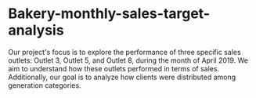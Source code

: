 # Bakery-monthly-sales-target-analysis
Our project's focus is to explore the performance of three specific sales outlets: Outlet 3, Outlet 5, and Outlet 8, during the month of April 2019. We aim to understand how these outlets performed in terms of sales. Additionally, our goal is to analyze how clients were distributed among generation categories.
